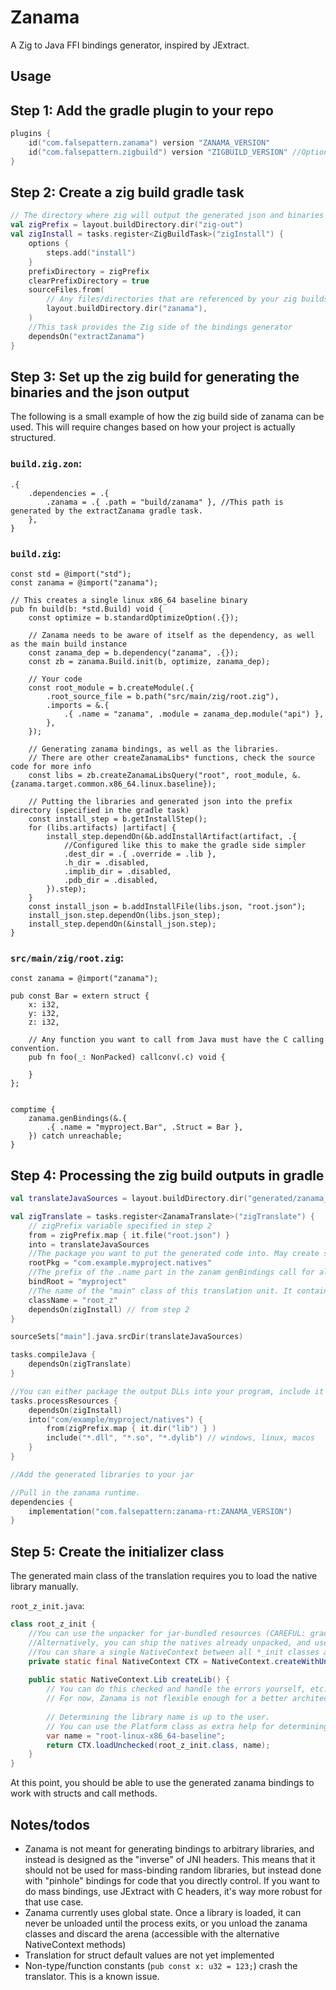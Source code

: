 # Zanama

A Zig to Java FFI bindings generator, inspired by JExtract.

## Usage <a name="usage"></a>

## Step 1: Add the gradle plugin to your repo <a name="usage1"></a>

```kotlin
plugins {
    id("com.falsepattern.zanama") version "ZANAMA_VERSION"
    id("com.falsepattern.zigbuild") version "ZIGBUILD_VERSION" //Optional, but it's highly recommended you use this plugin for compiling zig via gradle.
}
```

## Step 2: Create a zig build gradle task

```kotlin
// The directory where zig will output the generated json and binaries
val zigPrefix = layout.buildDirectory.dir("zig-out")
val zigInstall = tasks.register<ZigBuildTask>("zigInstall") {
    options {
        steps.add("install")
    }
    prefixDirectory = zigPrefix
    clearPrefixDirectory = true
    sourceFiles.from(
        // Any files/directories that are referenced by your zig buildscript, as well as:
        layout.buildDirectory.dir("zanama"),
    )
    //This task provides the Zig side of the bindings generator
    dependsOn("extractZanama")
}
```

## Step 3: Set up the zig build for generating the binaries and the json output

The following is a small example of how the zig build side of zanama can be used. This will require changes based on how your project is actually structured.

### `build.zig.zon`:

```zig
.{
    .dependencies = .{
        .zanama = .{ .path = "build/zanama" }, //This path is generated by the extractZanama gradle task.
    },
}
```

### `build.zig`:

```zig
const std = @import("std");
const zanama = @import("zanama");

// This creates a single linux x86_64 baseline binary
pub fn build(b: *std.Build) void {
    const optimize = b.standardOptimizeOption(.{});

    // Zanama needs to be aware of itself as the dependency, as well as the main build instance
    const zanama_dep = b.dependency("zanama", .{});
    const zb = zanama.Build.init(b, optimize, zanama_dep);

    // Your code
    const root_module = b.createModule(.{
        .root_source_file = b.path("src/main/zig/root.zig"),
        .imports = &.{
            .{ .name = "zanama", .module = zanama_dep.module("api") },
        },
    });

    // Generating zanama bindings, as well as the libraries.
    // There are other createZanamaLibs* functions, check the source code for more info
    const libs = zb.createZanamaLibsQuery("root", root_module, &.{zanama.target.common.x86_64.linux.baseline});

    // Putting the libraries and generated json into the prefix directory (specified in the gradle task)
    const install_step = b.getInstallStep();
    for (libs.artifacts) |artifact| {
        install_step.dependOn(&b.addInstallArtifact(artifact, .{
            //Configured like this to make the gradle side simpler
            .dest_dir = .{ .override = .lib },
            .h_dir = .disabled,
            .implib_dir = .disabled,
            .pdb_dir = .disabled,
        }).step);
    }
    const install_json = b.addInstallFile(libs.json, "root.json");
    install_json.step.dependOn(libs.json_step);
    install_step.dependOn(&install_json.step);
}

```

### `src/main/zig/root.zig`:

```zig
const zanama = @import("zanama");

pub const Bar = extern struct {
    x: i32,
    y: i32,
    z: i32,

    // Any function you want to call from Java must have the C calling convention.
    pub fn foo(_: NonPacked) callconv(.c) void {

    }
};


comptime {
    zanama.genBindings(&.{
        .{ .name = "myproject.Bar", .Struct = Bar },
    }) catch unreachable;
}

```

## Step 4: Processing the zig build outputs in gradle
```kotlin
val translateJavaSources = layout.buildDirectory.dir("generated/zanama_root")

val zigTranslate = tasks.register<ZanamaTranslate>("zigTranslate") {
    // zigPrefix variable specified in step 2
    from = zigPrefix.map { it.file("root.json") }
    into = translateJavaSources
    //The package you want to put the generated code into. May create sub-packages for nested structs, but never above this package.
    rootPkg = "com.example.myproject.natives"
    //The prefix of the .name part in the zanam genBindings call for all the bindings you added
    bindRoot = "myproject"
    //The name of the "main" class of this translation unit. It contains shared type info used by all bindings in the json
    className = "root_z"
    dependsOn(zigInstall) // from step 2
}

sourceSets["main"].java.srcDir(translateJavaSources)

tasks.compileJava {
    dependsOn(zigTranslate)
}

//You can either package the output DLLs into your program, include it in the generated jar file, or whatever else
tasks.processResources {
    dependsOn(zigInstall)
    into("com/example/myproject/natives") {
        from(zigPrefix.map { it.dir("lib") } )
        include("*.dll", "*.so", "*.dylib") // windows, linux, macos
    }
}

//Add the generated libraries to your jar

//Pull in the zanama runtime.
dependencies {
    implementation("com.falsepattern:zanama-rt:ZANAMA_VERSION")
}
```

## Step 5: Create the initializer class

The generated main class of the translation requires you to load the native library manually.

`root_z_init.java`:
```java
class root_z_init {
    //You can use the unpacker for jar-bundled resources (CAREFUL: gradle's application `run` task DOES NOT run the jar, so createWithUnpacker won't work there! Make a custom gradle task that runs your jar if you want to use it)
    //Alternatively, you can ship the natives already unpacked, and use NativeContext.create(Path)
    //You can share a single NativeContext between all *_init classes as long as you package all the natives into the same directory
    private static final NativeContext CTX = NativeContext.createWithUnpacker(Path.of("natives"), "com/example/myproject/natives/");
    
    public static NativeContext.Lib createLib() {
        // You can do this checked and handle the errors yourself, etc.
        // For now, Zanama is not flexible enough for a better architecture, so this is fine.
        
        // Determining the library name is up to the user.
        // You can use the Platform class as extra help for determining the OS/CPU.
        var name = "root-linux-x86_64-baseline";
        return CTX.loadUnchecked(root_z_init.class, name);
    }
}
```

At this point, you should be able to use the generated zanama bindings to work with structs and call methods.


## Notes/todos

- Zanama is not meant for generating bindings to arbitrary libraries, and instead is designed as the "inverse" of JNI headers. This means that it should not be used for
mass-binding random libraries, but instead done with "pinhole" bindings for code that you directly control. If you want to do mass bindings, use JExtract with C headers,
it's way more robust for that use case.
- Zanama currently uses global state. Once a library is loaded, it can never be unloaded until the process exits, or you unload the zanama classes and discard the arena (accessible with the alternative NativeContext methods)
- Translation for struct default values are not yet implemented
- Non-type/function constants (`pub const x: u32 = 123;`) crash the translator. This is a known issue.


